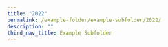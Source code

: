```yaml
---
title: "2022"
permalink: /example-folder/example-subfolder/2022/
description: ""
third_nav_title: Example Subfolder
---
```

